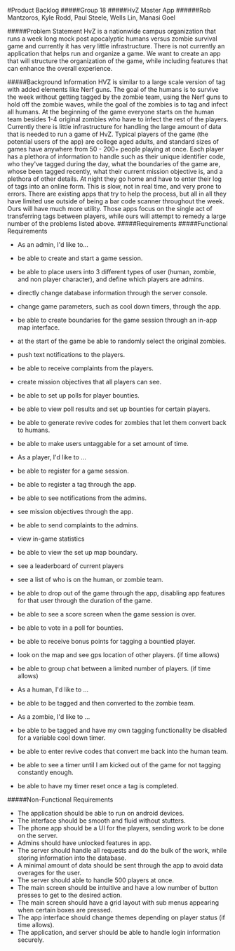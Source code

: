 #Product Backlog
#####Group 18
#####HvZ Master App
######Rob Mantzoros, Kyle Rodd, Paul Steele, Wells Lin, Manasi Goel

#####Problem Statement
HvZ is a nationwide campus organization that runs a week long mock post apocalyptic humans versus zombie survival game and currently it has very little infrastructure. There is not currently an application that helps run and organize a game. We want to create an app that will structure the organization of the game, while including features that can enhance the overall experience.

#####Background Information
HVZ is similar to a large scale version of tag with added elements like Nerf guns. The goal of the humans is to survive the week without getting tagged by the zombie team, using the Nerf guns to hold off the zombie waves, while the goal of the zombies is to tag and infect all humans. At the beginning of the game everyone starts on the human team besides 1-4 original zombies who have to infect the rest of the players. Currently there is little infrastructure for handling the large amount of data that is needed to run a game of HvZ. Typical players of the game (the potential users of the app) are college aged adults, and standard sizes of games have anywhere from 50 - 200+ people playing at once. Each player has a plethora of information to handle such as their unique identifier code, who they've tagged during the day, what the boundaries of the game are, whose been tagged recently, what their current mission objective is, and a plethora of other details. At night they go home and have to enter their log of tags into an online form. This is slow, not in real time, and very prone to errors. There are existing apps that try to help the process, but all in all they have limited use outside of being a bar code scanner throughout the week. Ours will have much more utility. Those apps focus on the single act of transferring tags between players, while ours will attempt to remedy a large number of the problems listed above.
#####Requirements
#####Functional Requirements

* As an admin, I'd like to... 
 * be able to create and start a game session.
 * be able to place users into 3 different types of user (human, zombie, and non player character), and define which players are admins.
 * directly change database information through the server console.
 * change game parameters, such as cool down timers, through the app.
 * be able to create boundaries for the game session through an in-app map interface.
 * at the start of the game be able to randomly select the original zombies.
 * push text notifications to the players.
 * be able to receive complaints from the players.
 * create mission objectives that all players can see.
 * be able to set up polls for player bounties.
 * be able to view poll results and set up bounties for certain players.
 * be able to generate revive codes for zombies that let them convert back to humans.
 * be able to make users untaggable for a set amount of time.

* As a player, I'd like to ...
 * be able to register for a game session.
 * be able to register a tag through the app.
 * be able to see notifications from the admins.
 * see mission objectives through the app.
 * be able to send complaints to the admins.
 * view in-game statistics
 * be able to view the set up map boundary.
 * see a leaderboard of current players
 * see a list of who is on the human, or zombie team.
 * be able to drop out of the game through the app, disabling app features for that user through the duration of the game.
 * be able to see a score screen when the game session is over.
 * be able to vote in a poll for bounties.
 * be able to receive bonus points for tagging a bountied player.
 * look on the map and see gps location of other players. (if time allows)
 * be able to group chat between a limited number of players. (if time allows)

* As a human, I'd like to ...
 * be able to be tagged and then converted to the zombie team.

* As a zombie, I'd like to ...
 * be able to be tagged and have my own tagging functionality be disabled for a variable cool down timer.
 * be able to enter revive codes that convert me back into the human team.
 * be able to see a timer until I am kicked out of the game for not tagging constantly enough.
 * be able to have my timer reset once a tag is completed.


#####Non-Functional Requirements

* The application should be able to run on android devices.
* The interface should be smooth and fluid without stutters. 
* The phone app should be a UI for the players, sending work to be done on the server.
* Admins should have unlocked features in app.
* The server should handle all requests and do the bulk of the work, while storing information into the database.
* A minimal amount of data should be sent through the app to avoid data overages for the user.
* The server should able to handle 500 players at once.
* The main screen should be intuitive and have a low number of button presses to get to the desired action. 
* The main screen should have a grid layout with sub menus appearing when certain boxes are pressed.
* The app interface should change themes depending on player status (if time allows).
* The application, and server should be able to handle login information securely.

